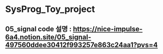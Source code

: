 # SysProg_Toy_project
## 05_signal code 설명 : https://nice-impulse-6a4.notion.site/05_signal-497560ddee30412f993257e863c24aa1?pvs=4
